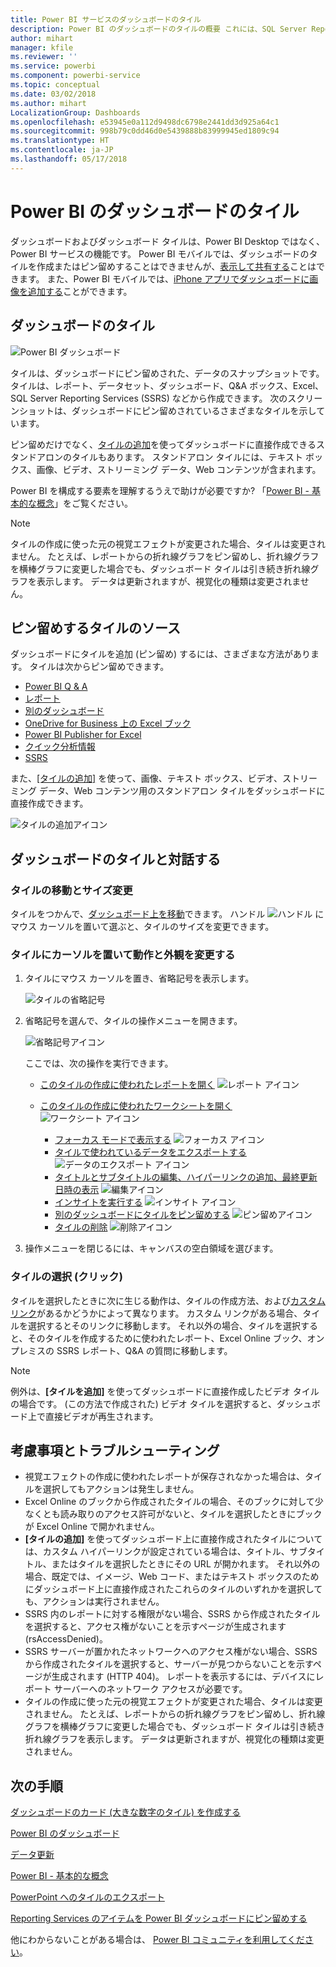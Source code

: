 ```yaml
---
title: Power BI サービスのダッシュボードのタイル
description: Power BI のダッシュボードのタイルの概要 これには、SQL Server Reporting Services (SSRS) から作成されるタイルが含まれます。
author: mihart
manager: kfile
ms.reviewer: ''
ms.service: powerbi
ms.component: powerbi-service
ms.topic: conceptual
ms.date: 03/02/2018
ms.author: mihart
LocalizationGroup: Dashboards
ms.openlocfilehash: e53945e0a112d9498dc6798e2441dd3d925a64c1
ms.sourcegitcommit: 998b79c0dd46d0e5439888b83999945ed1809c94
ms.translationtype: HT
ms.contentlocale: ja-JP
ms.lasthandoff: 05/17/2018
---
```

# <a name="dashboard-tiles-in-power-bi"></a>Power BI のダッシュボードのタイル
ダッシュボードおよびダッシュボード タイルは、Power BI Desktop ではなく、Power BI サービスの機能です。 Power BI モバイルでは、ダッシュボードのタイルを作成またはピン留めすることはできませんが、[表示して共有する](mobile-tiles-in-the-mobile-apps.md)ことはできます。 また、Power BI モバイルでは、[iPhone アプリでダッシュボードに画像を追加する](mobile-iphone-app-get-started.md)ことができます。

## <a name="dashboard-tiles"></a>ダッシュボードのタイル
![Power BI ダッシュボード](media/service-dashboard-tiles/power-bi-dashboard.png)

タイルは、ダッシュボードにピン留めされた、データのスナップショットです。 タイルは、レポート、データセット、ダッシュボード、Q&A ボックス、Excel、SQL Server Reporting Services (SSRS) などから作成できます。  次のスクリーンショットは、ダッシュボードにピン留めされているさまざまなタイルを示しています。

ピン留めだけでなく、[タイルの追加](service-dashboard-add-widget.md)を使ってダッシュボードに直接作成できるスタンドアロンのタイルもあります。 スタンドアロン タイルには、テキスト ボックス、画像、ビデオ、ストリーミング データ、Web コンテンツが含まれます。

Power BI を構成する要素を理解するうえで助けが必要ですか?  「[Power BI - 基本的な概念](service-basic-concepts.md)」をご覧ください。

> [!NOTE]
> タイルの作成に使った元の視覚エフェクトが変更された場合、タイルは変更されません。  たとえば、レポートからの折れ線グラフをピン留めし、折れ線グラフを横棒グラフに変更した場合でも、ダッシュボード タイルは引き続き折れ線グラフを表示します。 データは更新されますが、視覚化の種類は変更されません。
> 
> 

## <a name="pin-a-tile-from"></a>ピン留めするタイルのソース
ダッシュボードにタイルを追加 (ピン留め) するには、さまざまな方法があります。 タイルは次からピン留めできます。

* [Power BI Q & A](service-dashboard-pin-tile-from-q-and-a.md)
* [レポート](service-dashboard-pin-tile-from-report.md)
* [別のダッシュボード](service-pin-tile-to-another-dashboard.md)
* [OneDrive for Business 上の Excel ブック](service-dashboard-pin-tile-from-excel.md)
* [Power BI Publisher for Excel](publisher-for-excel.md)
* [クイック分析情報](service-insights.md)
* [SSRS](https://msdn.microsoft.com/library/mt604784.aspx)

また、[[タイルの追加]](service-dashboard-add-widget.md) を使って、画像、テキスト ボックス、ビデオ、ストリーミング データ、Web コンテンツ用のスタンドアロン タイルをダッシュボードに直接作成できます。

  ![タイルの追加アイコン](media/service-dashboard-tiles/add_widgetnew.png)

## <a name="interacting-with-tiles-on-a-dashboard"></a>ダッシュボードのタイルと対話する
### <a name="move-and-resize-a-tile"></a>タイルの移動とサイズ変更
タイルをつかんで、[ダッシュボード上を移動](service-dashboard-edit-tile.md)できます。 ハンドル ![ハンドル](media/service-dashboard-tiles/resize-handle.jpg) にマウス カーソルを置いて選ぶと、タイルのサイズを変更できます。

### <a name="hover-over-a-tile-to-change-the-appearance-and-behavior"></a>タイルにカーソルを置いて動作と外観を変更する
1. タイルにマウス カーソルを置き、省略記号を表示します。
   
    ![タイルの省略記号](media/service-dashboard-tiles/ellipses_new.png)
2. 省略記号を選んで、タイルの操作メニューを開きます。
   
    ![省略記号アイコン](media/service-dashboard-tiles/power-bi-tile-menu.png)
   
    ここでは、次の操作を実行できます。
   
   * [このタイルの作成に使われたレポートを開く](service-reports.md) ![レポート アイコン](media/service-dashboard-tiles/chart-icon.jpg)  
   
   * [このタイルの作成に使われたワークシートを開く](service-reports.md) ![ワークシート アイコン](media/service-dashboard-tiles/power-bi-open-worksheet.png)  
     
     * [フォーカス モードで表示する](service-focus-mode.md) ![フォーカス アイコン](media/service-dashboard-tiles/fullscreen-icon.jpg)  
     * [タイルで使われているデータをエクスポートする](power-bi-visualization-export-data.md) ![データのエクスポート アイコン](media/service-dashboard-tiles/export-icon.png)
     * [タイトルとサブタイトルの編集、ハイパーリンクの追加、最終更新日時の表示](service-dashboard-edit-tile.md) ![編集アイコン](media/service-dashboard-tiles/pencil-icon.jpg)
     * [インサイトを実行する](service-insights.md) ![インサイト アイコン](media/service-dashboard-tiles/power-bi-insights.png)
     * [別のダッシュボードにタイルをピン留めする](service-pin-tile-to-another-dashboard.md)
       ![ピン留めアイコン](media/service-dashboard-tiles/pin-icon.jpg)
     * [タイルの削除](service-dashboard-edit-tile.md)
     ![削除アイコン](media/service-dashboard-tiles/trash-icon.png)
3. 操作メニューを閉じるには、キャンバスの空白領域を選びます。

### <a name="select-click-a-tile"></a>タイルの選択 (クリック)
タイルを選択したときに次に生じる動作は、タイルの作成方法、および[カスタム リンク](service-dashboard-edit-tile.md)があるかどうかによって異なります。 カスタム リンクがある場合、タイルを選択するとそのリンクに移動します。 それ以外の場合、タイルを選択すると、そのタイルを作成するために使われたレポート、Excel Online ブック、オンプレミスの SSRS レポート、Q&A の質問に移動します。

> [!NOTE]
> 例外は、**[タイルを追加]** を使ってダッシュボードに直接作成したビデオ タイルの場合です。 (この方法で作成された) ビデオ タイルを選択すると、ダッシュボード上で直接ビデオが再生されます。   
> 
> 

## <a name="considerations-and-troubleshooting"></a>考慮事項とトラブルシューティング
* 視覚エフェクトの作成に使われたレポートが保存されなかった場合は、タイルを選択してもアクションは発生しません。
* Excel Online のブックから作成されたタイルの場合、そのブックに対して少なくとも読み取りのアクセス許可がないと、タイルを選択したときにブックが Excel Online で開かれません。
* **[タイルの追加]** を使ってダッシュボード上に直接作成されたタイルについては、カスタム ハイパーリンクが設定されている場合は、タイトル、サブタイトル、またはタイルを選択したときにその URL が開かれます。  それ以外の場合、既定では、イメージ、Web コード、またはテキスト ボックスのためにダッシュボード上に直接作成されたこれらのタイルのいずれかを選択しても、アクションは実行されません。
* SSRS 内のレポートに対する権限がない場合、SSRS から作成されたタイルを選択すると、アクセス権がないことを示すページが生成されます (rsAccessDenied)。
* SSRS サーバーが置かれたネットワークへのアクセス権がない場合、SSRS から作成されたタイルを選択すると、サーバーが見つからないことを示すページが生成されます (HTTP 404)。 レポートを表示するには、デバイスにレポート サーバーへのネットワーク アクセスが必要です。
* タイルの作成に使った元の視覚エフェクトが変更された場合、タイルは変更されません。  たとえば、レポートからの折れ線グラフをピン留めし、折れ線グラフを横棒グラフに変更した場合でも、ダッシュボード タイルは引き続き折れ線グラフを表示します。 データは更新されますが、視覚化の種類は変更されません。

## <a name="next-steps"></a>次の手順
[ダッシュボードのカード (大きな数字のタイル) を作成する](power-bi-visualization-card.md)

[Power BI のダッシュボード](service-dashboards.md)  

[データ更新](refresh-data.md)

[Power BI - 基本的な概念](service-basic-concepts.md)

[PowerPoint へのタイルのエクスポート](http://blogs.msdn.com/b/powerbidev/archive/2015/09/28/integrating-power-bi-tiles-into-office-documents.aspx)

[Reporting Services のアイテムを Power BI ダッシュボードにピン留めする](https://msdn.microsoft.com/library/mt604784.aspx)

他にわからないことがある場合は、 [Power BI コミュニティを利用してください](http://community.powerbi.com/)。

